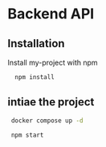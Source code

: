  # Backend API

 ## Installation

Install my-project with npm

```bash
  npm install 
```

## intiae the project

```bash
 docker compose up -d

 npm start
 ```